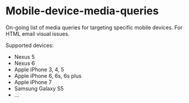 # Mobile-device-media-queries
On-going list of media queries for targeting specific mobile devices. For HTML email visual issues.

Supported devices:
  - Nexus 5
  - Nexus 6
  - Apple iPhone 3, 4, 5
  - Apple iPhone 6, 6s, 6s plus
  - Apple iPhone 7
  - Samsung Galaxy S5
  - ...
